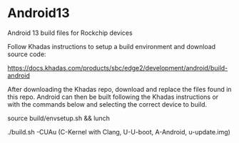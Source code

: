# Android13
Android 13 build files for Rockchip devices

Follow Khadas instructions to setup a build environment and download source code:

https://docs.khadas.com/products/sbc/edge2/development/android/build-android

After downloading the Khadas repo, download and replace the files found in this repo. 
Android can then be built following the Khadas instructions or with the commands below and selecting the correct device to build. 

source build/envsetup.sh && lunch

./build.sh -CUAu    (C-Kernel with Clang, U-U-boot, A-Android, u-update.img)
